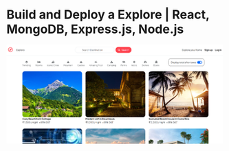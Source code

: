 # Build and Deploy a Explore | React, MongoDB, Express.js, Node.js

![Demo App](https://github.com/KasavRushikesh09/project-Airbnb/blob/main/Screenshot%202025-01-27%20125036.png)


